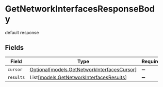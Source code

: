# GetNetworkInterfacesResponseBody

default response


## Fields

| Field                                                                                  | Type                                                                                   | Required                                                                               | Description                                                                            |
| -------------------------------------------------------------------------------------- | -------------------------------------------------------------------------------------- | -------------------------------------------------------------------------------------- | -------------------------------------------------------------------------------------- |
| `cursor`                                                                               | [Optional[models.GetNetworkInterfacesCursor]](../models/getnetworkinterfacescursor.md) | :heavy_minus_sign:                                                                     | N/A                                                                                    |
| `results`                                                                              | List[[models.GetNetworkInterfacesResults](../models/getnetworkinterfacesresults.md)]   | :heavy_minus_sign:                                                                     | N/A                                                                                    |